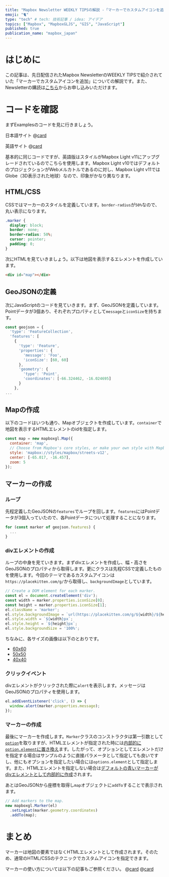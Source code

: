 ```yaml
---
title: "Mapbox Newsletter WEEKLY TIPSの解説 -「マーカーでカスタムアイコンを追加」"
emoji: "🐈"
type: "tech" # tech: 技術記事 / idea: アイデア
topics: ["Mapbox", "MapboxGLJS", "GIS", "JavaScript"]
published: true
publication_name: "mapbox_japan"
---
```


# はじめに

この記事は、先日配信されたMapbox NewsletterのWEEKLY TIPSで紹介されていた「マーカーでカスタムアイコンを追加」についての解説です。また、Newsletterの購読は[こちら](https://www.mapbox.jp/blog?#:~:text=%E3%83%8B%E3%83%A5%E3%83%BC%E3%82%B9%E3%83%AC%E3%82%BF%E3%83%BC%E3%82%92%E8%B3%BC%E8%AA%AD)からお申し込みいただけます。


# コードを確認

まずExamplesのコードを見に行きましょう。

日本語サイト
@[card](https://docs.mapbox.com/jp/mapbox-gl-js/example/custom-marker-icons/)

英語サイト
@[card](https://docs.mapbox.com/mapbox-gl-js/example/custom-marker-icons/)

基本的に同じコードですが、英語版はスタイルがMapbox Light v11にアップグレードされているのでこちらを使用します。Mapbox Light v10ではデフォルトのプロジェクションがWebメルカトルであるのに対し、Mapbox Light v11ではGlobe（3D表示された地球）なので、印象がかなり異なります。

## HTML/CSS

CSSではマーカーのスタイルを定義しています。`border-radius`が`50%`なので、丸い表示になります。

```CSS
.marker {
  display: block;
  border: none;
  border-radius: 50%;
  cursor: pointer;
  padding: 0;
}
```

次にHTMLを見ていきましょう。以下は地図を表示するエレメントを作成しています。

```HTML
<div id="map"></div>
```

## GeoJSONの定義

次にJavaScriptのコードを見ていきます。まず、GeoJSONを定義しています。Pointデータが3個あり、それぞれプロパティとして`message`と`iconSize`を持ちます。

```JavaScript
const geojson = {
  'type': 'FeatureCollection',
  'features': [
    {
      'type': 'Feature',
      'properties': {
        'message': 'Foo',
        'iconSize': [60, 60]
      },
      'geometry': {
        'type': 'Point',
        'coordinates': [-66.324462, -16.024695]
      }
    },
...
```

## Mapの作成

以下のコードはいつも通り、Mapオブジェクトを作成しています。`container`で地図を表示するHTMLエレメントのidを指定します。

```JavaScript
const map = new mapboxgl.Map({
  container: 'map',
  // Choose from Mapbox's core styles, or make your own style with Mapbox Studio
  style: 'mapbox://styles/mapbox/streets-v12',
  center: [-65.017, -16.457],
  zoom: 5
});
```

## マーカーの作成
### ループ
先程定義したGeoJSONの`features`でループを回します。`features`にはPointデータが3個入っていたので、各Pointデータについて処理することになります。

```JavaScript
for (const marker of geojson.features) {
  ...
}
```

### divエレメントの作成
ループの中身を見ていきます。まずdivエレメントを作成し、幅・高さをGeoJSONのプロパティから取得します。更にクラスは先程CSSで定義したものを使用します。今回のテーマであるカスタムアイコンは`https://placekitten.com/g/`から取得し、`backgroundImage`としています。

```JavaScript
// Create a DOM element for each marker.
const el = document.createElement('div');
const width = marker.properties.iconSize[0];
const height = marker.properties.iconSize[1];
el.className = 'marker';
el.style.backgroundImage = `url(https://placekitten.com/g/${width}/${height}/)`;
el.style.width = `${width}px`;
el.style.height = `${height}px`;
el.style.backgroundSize = '100%';
```

ちなみに、各サイズの画像は以下のとおりです。

- [60x60](https://placekitten.com/g/60/60)
- [50x50](https://placekitten.com/g/50/50)
- [40x40](https://placekitten.com/g/40/40)


### クリックイベント

divエレメントがクリックされた際に`alert`を表示します。メッセージはGeoJSONのプロパティを使用します。
```JavaScript
el.addEventListener('click', () => {
  window.alert(marker.properties.message);
});
```
 
### マーカーの作成
最後にマーカーを作成します。`Marker`クラスのコンストラクタは第一引数として[`option`](https://github.com/mapbox/mapbox-gl-js/blob/v2.15.0/src/ui/marker.js#L90)を取りますが、HTMLエレメントが指定された時には[内部的に`option.element`に置き換え](https://github.com/mapbox/mapbox-gl-js/blob/v2.15.0/src/ui/marker.js#L94-L96)ます。したがって、オプションとしてエレメントだけを指定する場合はサンプルのように直接パラメータとして指定しても良いですし、他にもオプションを指定したい場合には`options.element`として指定します。また、HTMLエレメントを指定しない場合は[デフォルトの青いマーカーがdivエレメントとして内部的に作成](https://github.com/mapbox/mapbox-gl-js/blob/v2.15.0/src/ui/marker.js#L122-L160)されます。

あとはGeoJSONから座標を取得し`map`オブジェクトに`addTo`することで表示されます。

```JavaScript
// Add markers to the map.
new mapboxgl.Marker(el)
  .setLngLat(marker.geometry.coordinates)
  .addTo(map);
```


# まとめ

マーカーは地図の要素ではなくHTMLエレメントとして作成されます。そのため、通常のHTML/CSSのテクニックでカスタムアイコンを指定できます。

マーカーの使い方については以下の記事もご参照ください。
@[card](https://zenn.dev/ottylab/articles/eb06a85d932850/)
@[card](https://zenn.dev/ottylab/articles/3d8ad255344ab3/)
